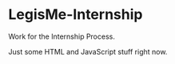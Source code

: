 # LegisMe-Internship
Work for the Internship Process.

Just some HTML and JavaScript stuff right now.
